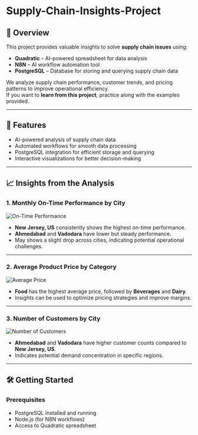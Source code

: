 # Supply-Chain-Insights-Project

## 📝 Overview
This project provides valuable insights to solve **supply chain issues** using:
- **Quadratic** – AI-powered spreadsheet for data analysis  
- **N8N** – AI workflow automation tool  
- **PostgreSQL** – Database for storing and querying supply chain data  

We analyze supply chain performance, customer trends, and pricing patterns to improve operational efficiency.  
If you want to **learn from this project**, practice along with the examples provided.  

---

## 🚀 Features
- AI-powered analysis of supply chain data  
- Automated workflows for smooth data processing  
- PostgreSQL integration for efficient storage and querying  
- Interactive visualizations for better decision-making  

---

## 📈 Insights from the Analysis

### **1. Monthly On-Time Performance by City**
![On-Time Performance](newplot.png)
- **New Jersey, US** consistently shows the highest on-time performance.  
- **Ahmedabad** and **Vadodara** have lower but steady performance.  
- May shows a slight drop across cities, indicating potential operational challenges.

---

### **2. Average Product Price by Category**
![Average Price](newplot%20(1).png)
- **Food** has the highest average price, followed by **Beverages** and **Dairy**.  
- Insights can be used to optimize pricing strategies and improve margins.

---

### **3. Number of Customers by City**
![Number of Customers](newplot%20(2).png)
- **Ahmedabad** and **Vadodara** have higher customer counts compared to **New Jersey, US**.  
- Indicates potential demand concentration in specific regions.

---

## 🛠️ Getting Started

### **Prerequisites**
- PostgreSQL installed and running  
- Node.js (for N8N workflows)  
- Access to Quadratic spreadsheet  
